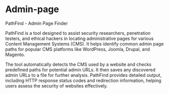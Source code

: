 # Admin-page
PathFind - Admin Page Finder

PathFind is a tool designed to assist security researchers, penetration testers, and ethical hackers in locating administrative pages for various Content Management Systems (CMS). It helps identify common admin page paths for popular CMS platforms like WordPress, Joomla, Drupal, and Magento.

The tool automatically detects the CMS used by a website and checks predefined paths for potential admin URLs. It then saves any discovered admin URLs to a file for further analysis. PathFind provides detailed output, including HTTP response status codes and redirection information, helping users assess the security of websites effectively.

